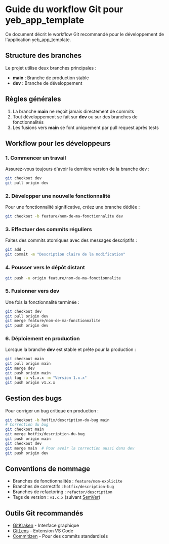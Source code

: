 # Guide du workflow Git pour yeb_app_template

Ce document décrit le workflow Git recommandé pour le développement de l'application yeb_app_template.

## Structure des branches

Le projet utilise deux branches principales :

- **main** : Branche de production stable
- **dev** : Branche de développement

## Règles générales

1. La branche **main** ne reçoit jamais directement de commits
2. Tout développement se fait sur **dev** ou sur des branches de fonctionnalités
3. Les fusions vers **main** se font uniquement par pull request après tests

## Workflow pour les développeurs

### 1. Commencer un travail

Assurez-vous toujours d'avoir la dernière version de la branche dev :

```bash
git checkout dev
git pull origin dev
```

### 2. Développer une nouvelle fonctionnalité

Pour une fonctionnalité significative, créez une branche dédiée :

```bash
git checkout -b feature/nom-de-ma-fonctionnalite dev
```

### 3. Effectuer des commits réguliers

Faites des commits atomiques avec des messages descriptifs :

```bash
git add .
git commit -m "Description claire de la modification"
```

### 4. Pousser vers le dépôt distant

```bash
git push -u origin feature/nom-de-ma-fonctionnalite
```

### 5. Fusionner vers dev

Une fois la fonctionnalité terminée :

```bash
git checkout dev
git pull origin dev
git merge feature/nom-de-ma-fonctionnalite
git push origin dev
```

### 6. Déploiement en production

Lorsque la branche **dev** est stable et prête pour la production :

```bash
git checkout main
git pull origin main
git merge dev
git push origin main
git tag -a v1.x.x -m "Version 1.x.x"
git push origin v1.x.x
```

## Gestion des bugs

Pour corriger un bug critique en production :

```bash
git checkout -b hotfix/description-du-bug main
# Correction du bug
git checkout main
git merge hotfix/description-du-bug
git push origin main
git checkout dev
git merge main  # Pour avoir la correction aussi dans dev
git push origin dev
```

## Conventions de nommage

- Branches de fonctionnalités : `feature/nom-explicite`
- Branches de correctifs : `hotfix/description-bug`
- Branches de refactoring : `refactor/description`
- Tags de version : `v1.x.x` (suivant [SemVer](https://semver.org/))

## Outils Git recommandés

- [GitKraken](https://www.gitkraken.com/) - Interface graphique
- [GitLens](https://marketplace.visualstudio.com/items?itemName=eamodio.gitlens) - Extension VS Code
- [Commitizen](https://github.com/commitizen/cz-cli) - Pour des commits standardisés
